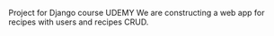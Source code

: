 Project for Django course UDEMY We are constructing a web app for recipes with users and recipes CRUD. 
